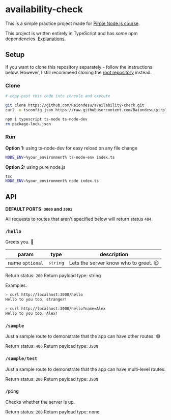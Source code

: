 # availability-check

This is a simple practice project made for [Pirple Node.js course](https://pirple.thinkific.com/courses/the-nodejs-master-class).

This project is written entirely in TypeScript and has *some* npm dependencies. [Explanations](https://github.com/Raiondesu/pirple-node-course#Why-bother-with-TypeScript).

## Setup

If you want to clone this repository separately - follow the instructions below.
However, I still recommend cloning the [root repository](https://github.com/Raiondesu/pirple-node-course) instead.

### Clone
```bash
# copy-past this code into console and execute

git clone https://github.com/Raiondesu/availability-check.git
curl -o tsconfig.json https://raw.githubusercontent.com/Raiondesu/pirple-node-course/master/tsconfig.json

npm i typescript ts-node ts-node-dev
rm package-lock.json
```

### Run
**Option 1:** using ts-node-dev for easy reload on any file change
```bash
NODE_ENV=%your_environment% ts-node-env index.ts
```

**Option 2:** using pure node.js
```bash
tsc
NODE_ENV=%your_environment% node index.ts
```

## API

**DEFAULT PORTS: `3000` and `3001`**

All requests to routes that aren't specified below will return status `404`.

### `/hello`

Greets you. 👋

param           |   type   | description
----------------|----------|---------------
name `optional` | `string` | Lets the server know who to greet. 😉

Return status: `200`
Return payload type: string

Examples:
```bash
> curl http://localhost:3000/hello
Hello to you too, stranger!

> curl http://localhost:3000/hello?name=Alex
Hello to you too, Alex!
```

### `/sample`

Just a sample route to demonstrate that the app can have other routes. 😅

Return status: `406`
Return payload type: `JSON`

### `/sample/test`

Just a sample route to demonstrate that the app can have multi-level routes.

Return status: `200`
Return payload type: `JSON`

### `/ping`

Checks whether the server is up.

Return status: `200`
Return payload type: none